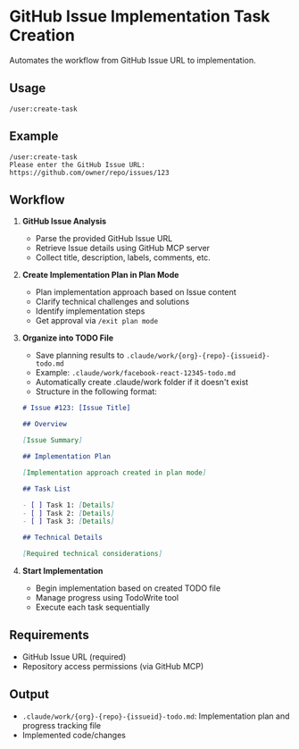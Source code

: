 # GitHub Issue Implementation Task Creation

Automates the workflow from GitHub Issue URL to implementation.

## Usage

```
/user:create-task
```

## Example

```
/user:create-task
Please enter the GitHub Issue URL: https://github.com/owner/repo/issues/123
```

## Workflow

1. **GitHub Issue Analysis**
   - Parse the provided GitHub Issue URL
   - Retrieve Issue details using GitHub MCP server
   - Collect title, description, labels, comments, etc.

2. **Create Implementation Plan in Plan Mode**
   - Plan implementation approach based on Issue content
   - Clarify technical challenges and solutions
   - Identify implementation steps
   - Get approval via `/exit plan mode`

3. **Organize into TODO File**
   - Save planning results to `.claude/work/{org}-{repo}-{issueid}-todo.md`
   - Example: `.claude/work/facebook-react-12345-todo.md`
   - Automatically create .claude/work folder if it doesn't exist
   - Structure in the following format:

   ```markdown
   # Issue #123: [Issue Title]

   ## Overview

   [Issue Summary]

   ## Implementation Plan

   [Implementation approach created in plan mode]

   ## Task List

   - [ ] Task 1: [Details]
   - [ ] Task 2: [Details]
   - [ ] Task 3: [Details]

   ## Technical Details

   [Required technical considerations]
   ```

4. **Start Implementation**
   - Begin implementation based on created TODO file
   - Manage progress using TodoWrite tool
   - Execute each task sequentially

## Requirements

- GitHub Issue URL (required)
- Repository access permissions (via GitHub MCP)

## Output

- `.claude/work/{org}-{repo}-{issueid}-todo.md`: Implementation plan and progress tracking file
- Implemented code/changes
